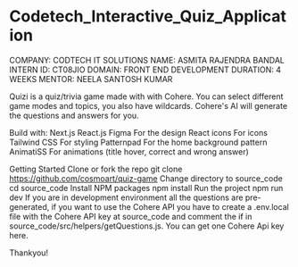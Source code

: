 # Codetech_Interactive_Quiz_Application

COMPANY: CODTECH IT SOLUTIONS
NAME: ASMITA RAJENDRA BANDAL 
INTERN ID: CT08JIO
DOMAIN: FRONT END DEVELOPMENT
DURATION: 4 WEEKS
MENTOR: NEELA SANTOSH KUMAR 

Quizi is a quiz/trivia game made with with Cohere. You can select different game modes and topics, you also have wildcards. Cohere's AI will generate the questions and answers for you.

Build with:
Next.js
React.js
Figma For the design
React icons For icons
Tailwind CSS For styling
Patternpad For the home background pattern
AnimatiSS For animations (title hover, correct and wrong answer)

Getting Started
Clone or fork the repo
git clone https://github.com/cosmoart/quiz-game
Change directory to source_code
cd source_code
Install NPM packages
npm install
Run the project
npm run dev
If you are in development environment all the questions are pre-generated, if you want to use the Cohere API you have to create a .env.local file with the Cohere API key at source_code and comment the if in source_code/src/helpers/getQuestions.js. You can get one Cohere Api key here.

Thankyou!
